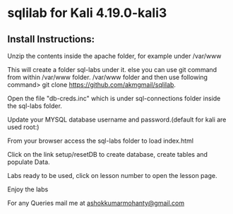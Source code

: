 # sqlilab for Kali 4.19.0-kali3

 Install Instructions:
 ---------------------

Unzip the contents inside the apache folder, for example under /var/www

This will create a folder sql-labs under it. else you can use git command from within /var/www folder. /var/www folder and then use following command> git clone https://github.com/akmgmail/sqlilab.

Open the file "db-creds.inc" which is under sql-connections folder inside the sql-labs folder.

Update your MYSQL database username and password.(default for kali are used root:)

From your browser access the sql-labs folder to load index.html

Click on the link setup/resetDB to create database, create tables and populate Data.

Labs ready to be used, click on lesson number to open the lesson page.

Enjoy the labs

For any Queries mail me at ashokkumarmohanty@gmail.com
